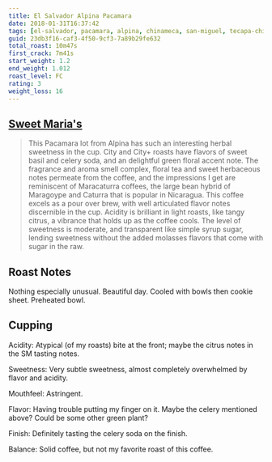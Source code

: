 ```yaml
---
title: El Salvador Alpina Pacamara
date: 2018-01-31T16:37:42
tags: [el-salvador, pacamara, alpina, chinameca, san-miguel, tecapa-chinameca ]
guid: 23db3f16-caf3-4f50-9cf3-7a89b29fe632
total_roast: 10m47s
first_crack: 7m41s
start_weight: 1.2
end_weight: 1.012
roast_level: FC
rating: 3
weight_loss: 16
---
```


## [Sweet Maria's][sm]

[sm]: https://web.archive.org/web/20171110224449/https://www.sweetmarias.com/product/el-salvador-alpina-pacamara

> This Pacamara lot from Alpina has such an interesting herbal sweetness in the
> cup. City and City+ roasts have flavors of sweet basil and celery soda, and an
> delightful green floral accent note. The fragrance and aroma smell complex,
> floral tea and sweet herbaceous notes permeate from the coffee, and the
> impressions I get are reminiscent of Maracaturra coffees, the large bean
> hybrid of Maragoype and Caturra that is popular in Nicaragua. This coffee
> excels as a pour over brew, with well articulated flavor notes discernible in
> the cup. Acidity is brilliant in light roasts, like tangy citrus, a vibrance
> that holds up as the coffee cools. The level of sweetness is moderate, and
> transparent like simple syrup sugar, lending sweetness without the added
> molasses flavors that come with sugar in the raw.

## Roast Notes

Nothing especially unusual.  Beautiful day. Cooled with bowls then cookie sheet.
Preheated bowl.

## Cupping

Acidity: Atypical (of my roasts) bite at the front; maybe the citrus notes in
the SM tasting notes.

Sweetness: Very subtle sweetness, almost completely overwhelmed by flavor and
acidity.

Mouthfeel: Astringent.

Flavor: Having trouble putting my finger on it.  Maybe the celery mentioned
above?  Could be some other green plant?

Finish: Definitely tasting the celery soda on the finish.

Balance: Solid coffee, but not my favorite roast of this coffee.
